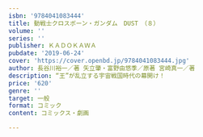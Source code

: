 ```yaml
---
isbn: '9784041083444'
title: 動戦士クロスボーン・ガンダム　DUST　（８）
volume: ''
series: ''
publisher: ＫＡＤＯＫＡＷＡ
pubdate: '2019-06-24'
cover: 'https://cover.openbd.jp/9784041083444.jpg'
author: 長谷川裕一／著 矢立肇・富野由悠季／原著 宮崎真一／著
description: “王”が乱立する宇宙戦国時代の幕開け！
price: '620'
genre: ''
target: 一般
format: コミック
content: コミックス・劇画

---
```

